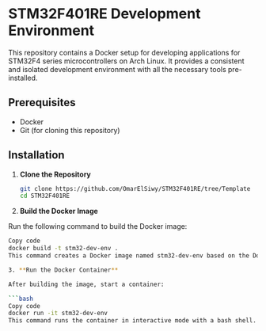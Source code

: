 # STM32F401RE Development Environment

This repository contains a Docker setup for developing applications for STM32F4 series microcontrollers on Arch Linux. It provides a consistent and isolated development environment with all the necessary tools pre-installed.

## Prerequisites

- Docker
- Git (for cloning this repository)

## Installation

1. **Clone the Repository**
   
   ```bash
   git clone https://github.com/OmarElSiwy/STM32F401RE/tree/Template
   cd STM32F401RE

2. **Build the Docker Image**

Run the following command to build the Docker image:

   ```bash
   Copy code
   docker build -t stm32-dev-env .
   This command creates a Docker image named stm32-dev-env based on the Dockerfile in the repository.

3. **Run the Docker Container**

After building the image, start a container:

   ```bash
   Copy code
   docker run -it stm32-dev-env
   This command runs the container in interactive mode with a bash shell.
